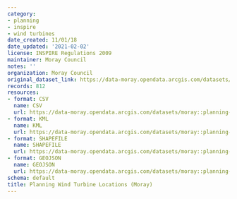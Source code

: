 ```yaml
---
category:
- planning
- inspire
- wind turbines
date_created: 11/01/18
date_updated: '2021-02-02'
license: INSPIRE Regulations 2009
maintainer: Moray Council
notes: ''
organization: Moray Council
original_dataset_link: https://data-moray.opendata.arcgis.com/datasets/moray::planning-wind-turbine-locations-moray/about
records: 812
resources:
- format: CSV
  name: CSV
  url: https://data-moray.opendata.arcgis.com/datasets/moray::planning-wind-turbine-locations-moray/about
- format: KML
  name: KML
  url: https://data-moray.opendata.arcgis.com/datasets/moray::planning-wind-turbine-locations-moray/about
- format: SHAPEFILE
  name: SHAPEFILE
  url: https://data-moray.opendata.arcgis.com/datasets/moray::planning-wind-turbine-locations-moray/about
- format: GEOJSON
  name: GEOJSON
  url: https://data-moray.opendata.arcgis.com/datasets/moray::planning-wind-turbine-locations-moray/about
schema: default
title: Planning Wind Turbine Locations (Moray)
---
```

